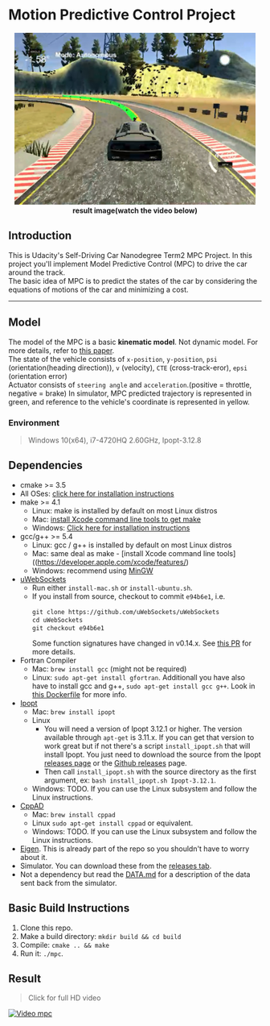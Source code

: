 # Motion Predictive Control Project

<p align="center">
    <img src="./image/mpc.png" width="480" alt="main_image" /><br>
    <b>result image(watch the video below)</b><br>
</p>

## Introduction

This is Udacity's Self-Driving Car Nanodegree Term2 MPC Project.
In this project you'll implement Model Predictive Control (MPC) to drive the car around the track.  
The basic idea of MPC is to predict the states of the car by considering the equations of motions of the car and minimizing a cost.  

---

## Model

The model of the MPC is a basic **kinematic model**. Not dynamic model. For more details, refer to [this paper](http://www.me.berkeley.edu/~frborrel/pdfpub/IV_KinematicMPC_jason.pdf).  
The state of the vehicle consists of `x-position`, `y-position`, `psi` (orientation(heading direction)), `v` (velocity), `CTE` (cross-track-eror), `epsi` (orientation error)   
Actuator consists of `steering angle` and `acceleration`.(positive = throttle, negative = brake)
In simulator, MPC predicted trajectory is represented in green, and reference to the vehicle's coordinate is represented in yellow.

### Environment  
  
>Windows 10(x64), i7-4720HQ 2.60GHz, Ipopt-3.12.8  

## Dependencies

* cmake >= 3.5
 * All OSes: [click here for installation instructions](https://cmake.org/install/)
* make >= 4.1
  * Linux: make is installed by default on most Linux distros
  * Mac: [install Xcode command line tools to get make](https://developer.apple.com/xcode/features/)
  * Windows: [Click here for installation instructions](http://gnuwin32.sourceforge.net/packages/make.htm)
* gcc/g++ >= 5.4
  * Linux: gcc / g++ is installed by default on most Linux distros
  * Mac: same deal as make - [install Xcode command line tools]((https://developer.apple.com/xcode/features/)
  * Windows: recommend using [MinGW](http://www.mingw.org/)
* [uWebSockets](https://github.com/uWebSockets/uWebSockets)
  * Run either `install-mac.sh` or `install-ubuntu.sh`.
  * If you install from source, checkout to commit `e94b6e1`, i.e.
    ```
    git clone https://github.com/uWebSockets/uWebSockets 
    cd uWebSockets
    git checkout e94b6e1
    ```
    Some function signatures have changed in v0.14.x. See [this PR](https://github.com/udacity/CarND-MPC-Project/pull/3) for more details.
* Fortran Compiler
  * Mac: `brew install gcc` (might not be required)
  * Linux: `sudo apt-get install gfortran`. Additionall you have also have to install gcc and g++, `sudo apt-get install gcc g++`. Look in [this Dockerfile](https://github.com/udacity/CarND-MPC-Quizzes/blob/master/Dockerfile) for more info.
* [Ipopt](https://projects.coin-or.org/Ipopt)
  * Mac: `brew install ipopt`
  * Linux
    * You will need a version of Ipopt 3.12.1 or higher. The version available through `apt-get` is 3.11.x. If you can get that version to work great but if not there's a script `install_ipopt.sh` that will install Ipopt. You just need to download the source from the Ipopt [releases page](https://www.coin-or.org/download/source/Ipopt/) or the [Github releases](https://github.com/coin-or/Ipopt/releases) page.
    * Then call `install_ipopt.sh` with the source directory as the first argument, ex: `bash install_ipopt.sh Ipopt-3.12.1`. 
  * Windows: TODO. If you can use the Linux subsystem and follow the Linux instructions.
* [CppAD](https://www.coin-or.org/CppAD/)
  * Mac: `brew install cppad`
  * Linux `sudo apt-get install cppad` or equivalent.
  * Windows: TODO. If you can use the Linux subsystem and follow the Linux instructions.
* [Eigen](http://eigen.tuxfamily.org/index.php?title=Main_Page). This is already part of the repo so you shouldn't have to worry about it.
* Simulator. You can download these from the [releases tab](https://github.com/udacity/self-driving-car-sim/releases).
* Not a dependency but read the [DATA.md](./DATA.md) for a description of the data sent back from the simulator.


## Basic Build Instructions


1. Clone this repo.
2. Make a build directory: `mkdir build && cd build`
3. Compile: `cmake .. && make`
4. Run it: `./mpc`.

## Result
  
  
> Click for full HD video
  
[![Video mpc](image/mpc2.gif?raw=true)](https://youtu.be/FB-euup4RlY)  